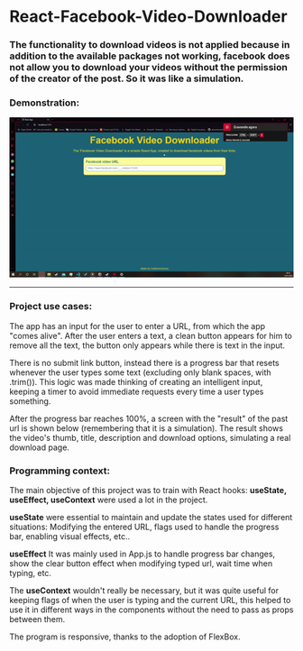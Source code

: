 # React-Facebook-Video-Downloader

### The functionality to download videos is not applied because in addition to the available packages not working, facebook does not allow you to download your videos without the permission of the creator of the post. So it was like a simulation.

### Demonstration:

![demonstration of the app](demo.gif)

---

### Project use cases:

The app has an input for the user to enter a URL, from which the app "comes alive". After the user enters a text, a clean button appears for him to remove all the text, the button only appears while there is text in the input.

There is no submit link button, instead there is a progress bar that resets whenever the user types some text (excluding only blank spaces, with .trim()). This logic was made thinking of creating an intelligent input, keeping a timer to avoid immediate requests every time a user types something.

After the progress bar reaches 100%, a screen with the "result" of the past url is shown below (remembering that it is a simulation). The result shows the video's thumb, title, description and download options, simulating a real download page.

### Programming context:

The main objective of this project was to train with React hooks: **useState, useEffect, useContext** were used a lot in the project.

**useState** were essential to maintain and update the states used for different situations: Modifying the entered URL, flags used to handle the progress bar, enabling visual effects, etc..

**useEffect** It was mainly used in App.js to handle progress bar changes, show the clear button effect when modifying typed url, wait time when typing, etc.

The **useContext** wouldn't really be necessary, but it was quite useful for keeping flags of when the user is typing and the current URL, this helped to use it in different ways in the components without the need to pass as props between them.

The program is responsive, thanks to the adoption of FlexBox.
